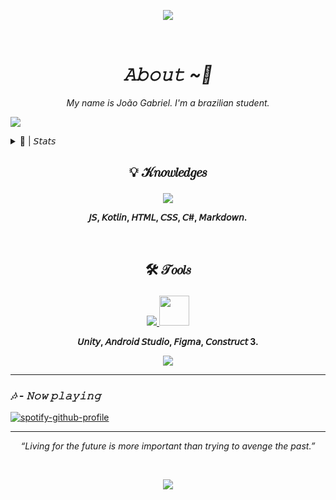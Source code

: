 <p align="center">
<img src ="https://pt.bloggif.com/tmp/a51f15364a198dd4a40e86d0a7d54e4f/text.gif?1690696013">
</p>

<br>

*<h1 align="center">𝙰𝚋𝚘𝚞𝚝 ~💮</h1>*


*<p align="center">My name is João Gabriel. I'm a brazilian student.</p>*

![](https://komarev.com/ghpvc/?username=Noggurix&color=ff69b4)


  
<details><summary>📝 | 𝘚𝘵𝘢𝘵𝘴</summary>

<br>

<a href="https://github.com/anuraghazra/github-readme-stats">
  <img height=140 src="https://github-readme-stats.vercel.app/api?username=Noggurix&show_icons=true&theme=radical" />
</a>

<a href="https://git.io/streak-stats">
<img height=140 src="https://streak-stats.demolab.com?user=Noggurix&theme=radical"/>
</a>


<br>


[![Discord Presence](https://lanyard.cnrad.dev/api/688862058535583768?showDisplayName=true&idleMessage=Probably%20studying...)](https://discord.com/users/688862058535583768)
  
</details>




## <p align="center">💡 𝒦𝑛𝑜𝑤𝑙𝑒𝑑𝑔𝑒𝑠</p>


<p align="center">
  <a href="https://skillicons.dev">
    <img src="https://skillicons.dev/icons?i=js,kotlin,html,css,cs,markdown" />
  </a>
</p>


**<p align="center">𝘑𝘚, 𝘒𝘰𝘵𝘭𝘪𝘯, 𝘏𝘛𝘔𝘓, 𝘊𝘚𝘚, 𝘊#, 𝘔𝘢𝘳𝘬𝘥𝘰𝘸𝘯.</p>**

<br>

 ## <p align="center"> 🛠  𝒯𝑜𝑜𝑙𝑠</p>

<p align="center">
  <a href="https://skillicons.dev">
    <img src="https://skillicons.dev/icons?i=unity,androidstudio,figma&theme=dark" /> <img src="https://encrypted-tbn0.gstatic.com/images?q=tbn:ANd9GcRO_6fm44vvdIe4S7zSnW97xjN1Fb6lZ2--Bicpb2AJCIah2dFvU-zBIAxo73VyECwZ0y0&usqp=CAU" style=width:48px;height:48px;/>
  </a>
</p>

**<p align="center">𝘜𝘯𝘪𝘵𝘺, 𝘈𝘯𝘥𝘳𝘰𝘪𝘥 𝘚𝘵𝘶𝘥𝘪𝘰, 𝘍𝘪𝘨𝘮𝘢, 𝘊𝘰𝘯𝘴𝘵𝘳𝘶𝘤𝘵 3.</p>**

<p align="center">
  
<img src = "https://giffiles.alphacoders.com/187/187947.gif">

</p>

<hr>


### *🎶 - 𝙽𝚘𝚠 𝚙𝚕𝚊𝚢𝚒𝚗𝚐*

[![spotify-github-profile](https://spotify-github-profile.vercel.app/api/view?uid=wvl4sozmrqwkti57pmklcuexv&cover_image=true&theme=default&show_offline=false&background_color=121212&interchange=false)](https://github.com/kittinan/spotify-github-profile)


<hr>

*<p align="center">“Living for the future is more important than trying to avenge the past.”</p>*

<br>

<p align="center"> 
  
<img src = "https://gifs.eco.br/wp-content/uploads/2022/06/gifs-do-sasuke-vs-itachi-0.gif">

</p>


